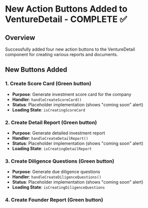 # New Action Buttons Added to VentureDetail - COMPLETE ✅

## Overview
Successfully added four new action buttons to the VentureDetail component for creating various reports and documents.

## New Buttons Added

### 1. **Create Score Card** (Green button)
- **Purpose**: Generate investment score card for the company
- **Handler**: `handleCreateScoreCard()`
- **Status**: Placeholder implementation (shows "coming soon" alert)
- **Loading State**: `isCreatingScoreCard`

### 2. **Create Detail Report** (Green button)
- **Purpose**: Generate detailed investment report
- **Handler**: `handleCreateDetailReport()`
- **Status**: Placeholder implementation (shows "coming soon" alert)
- **Loading State**: `isCreatingDetailReport`

### 3. **Create Diligence Questions** (Green button)
- **Purpose**: Generate due diligence questions
- **Handler**: `handleCreateDiligenceQuestions()`
- **Status**: Placeholder implementation (shows "coming soon" alert)
- **Loading State**: `isCreatingDiligenceQuestions`

### 4. **Create Founder Report** (Green button)
- **Purpose**: Generate founder-specific report
- **Handler**: `handleCreateFounderReport()`
- **Status**: Placeholder implementation (shows "coming soon" alert)
- **Loading State**: `isCreatingFounderReport`

## Implementation Details

### **Button Visibility**
All four buttons appear in every status:
- **Screened**: Shows all analysis + create buttons + Reject
- **Analyzed**: Shows all analysis + create buttons + Diligence + Reject
- **In-Diligence**: Shows all analysis + create buttons + Invested + Reject
- **Other statuses**: Shows all analysis + create buttons + Reject

### **Button Styling**
- **Color**: Green background (`bg-green-600 text-white hover:bg-green-700`)
- **Loading State**: Shows "Creating..." when processing
- **Disabled State**: Grayed out with reduced opacity
- **Button Text**: Automatically formatted (e.g., "Create-ScoreCard" → "Create ScoreCard")

### **State Management**
Added four new loading state variables:
```typescript
const [isCreatingScoreCard, setIsCreatingScoreCard] = useState(false);
const [isCreatingDetailReport, setIsCreatingDetailReport] = useState(false);
const [isCreatingDiligenceQuestions, setIsCreatingDiligenceQuestions] = useState(false);
const [isCreatingFounderReport, setIsCreatingFounderReport] = useState(false);
```

### **Handler Functions**
All four handlers follow the same pattern:
```typescript
const handleCreateXXX = async () => {
  setIsCreatingXXX(true);
  try {
    alert('Create XXX feature coming soon!');
    // TODO: Implement XXX creation
  } catch (error) {
    console.error('Error creating XXX:', error);
    alert('Failed to create XXX');
  } finally {
    setIsCreatingXXX(false);
  }
};
```

## Visual Organization

### **Button Layout**
```
[Analysis Buttons - Purple]
Analyze | Analyze-Team | Analyze-Product | Analyze-Market | Analyze-Financials

[Create Buttons - Green]
Create ScoreCard | Create DetailReport | Create DiligenceQuestions | Create FounderReport

[Status Buttons - Gray/Blue]
Diligence | Invested | Reject
```

## Next Steps - Implementation

Each button currently shows a "coming soon" alert. To implement the actual functionality:

### **1. Create Score Card**
- Create Supabase edge function: `create-scorecard`
- Define score card template (financial metrics, team assessment, market scoring)
- Generate PDF with investment scoring rubric
- Store in `analysis_reports` table with type `scorecard`

### **2. Create Detail Report**
- Create Supabase edge function: `create-detail-report`
- Combine all analysis reports into comprehensive document
- Include executive summary, detailed analysis, recommendations
- Store in `analysis_reports` table with type `detailed-report`

### **3. Create Diligence Questions**
- Create Supabase edge function: `create-diligence-questions`
- Generate AI-powered due diligence questions based on company data
- Categorize by: Financial, Legal, Technical, Market, Team
- Store in `analysis_reports` table with type `diligence-questions`

### **4. Create Founder Report**
- Create Supabase edge function: `create-founder-report`
- Generate report specifically for founder to review
- Include feedback, questions, next steps
- Store in `analysis_reports` table with type `founder-report`

## Testing

To test the new buttons:
1. Navigate to any company's venture detail page
2. Look for the new green "Create" buttons
3. Click any of them to see the "coming soon" alert
4. Verify the button shows "Creating..." during the alert
5. Confirm all four buttons appear consistently

## Files Modified

- **`src/components/VentureDetail.tsx`**
  - Added 4 new state variables for loading states
  - Added 4 new handler functions
  - Updated button rendering logic
  - Added Create buttons to all status configurations
  - Added green styling for Create buttons
  - Updated disabled logic to include new buttons

## Summary

✅ Four new action buttons added
✅ Proper loading states implemented
✅ Consistent styling (green for create actions)
✅ Placeholder handlers ready for implementation
✅ No linting errors
✅ Ready for frontend testing

The buttons are now visible and functional (showing alerts). The next phase is to implement the actual report generation logic for each button.


